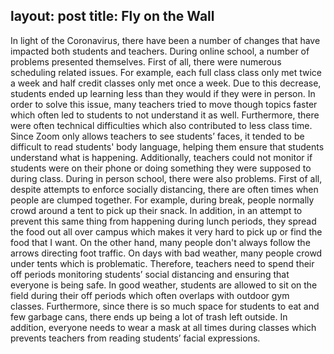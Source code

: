 layout: post
title: Fly on the Wall
---

  In light of the Coronavirus, there have been a number of changes that have impacted both students and teachers. During online school, a number of problems presented themselves. First of all, there were numerous scheduling related issues. For example, each full class class only met twice a week and half credit classes only met once a week. Due to this decrease, students ended up learning less than they would if they were in person. In order to solve this issue, many teachers tried to move though topics faster which often led to students to not understand it as well.  Furthermore, there were often technical difficulties which also contributed to less class time. Since Zoom only allows teachers to see students’ faces, it tended to be difficult to read students' body language, helping them ensure that students understand what is happening. Additionally, teachers could not monitor if students were on their phone or doing something they were supposed to during class.
  During in person school, there were also problems.  First of all, despite attempts to enforce socially distancing, there are often times when people are clumped together. For example, during break, people normally crowd around a tent to pick up their snack. In addition, in an attempt to prevent this same thing from happening during lunch periods, they spread the food out all over campus which makes it very hard to pick up or find the food that I want. On the other hand, many people don't always follow the arrows directing foot traffic.  On days with bad weather, many people crowd under tents which is problematic. Therefore, teachers need to spend their off periods monitoring students’ social distancing and ensuring that everyone is being safe. In good weather, students are allowed to sit on the field during their off periods which often overlaps with outdoor gym classes. Furthermore, since there is so much space for students to eat and few garbage cans, there ends up being a lot of trash left outside. In addition, everyone needs to wear a mask at all times during classes which prevents teachers from reading students’ facial expressions. 
